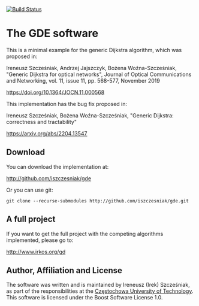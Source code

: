 [![Build Status](https://travis-ci.org/iszczesniak/gde.svg?branch=master)](https://travis-ci.org/iszczesniak/gde)

# The GDE software

This is a minimal example for the generic Dijkstra algorithm, which
was proposed in:

Ireneusz Szcześniak, Andrzej Jajszczyk, Bożena Woźna-Szcześniak,
"Generic Dijkstra for optical networks", Journal of Optical
Communications and Networking, vol. 11, issue 11, pp. 568-577,
November 2019

<https://doi.org/10.1364/JOCN.11.000568>

This implementation has the bug fix proposed in:

Ireneusz Szcześniak, Bożena Woźna-Szcześniak, "Generic Dijkstra:
correctness and tractability"

<https://arxiv.org/abs/2204.13547>

## Download

You can download the implementation at:

<http://github.com/iszczesniak/gde>

Or you can use git:

`git clone --recurse-submodules http://github.com/iszczesniak/gde.git`

## A full project

If you want to get the full project with the competing algorithms
implemented, please go to:

<http://www.irkos.org/gd>

## Author, Affiliation and License

The software was written and is maintained by Ireneusz (Irek)
Szcześniak, as part of the responsibilities at the [Częstochowa
University of Technology](http://pcz.pl). This software is licensed
under the Boost Software License 1.0.
